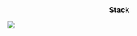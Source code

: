 <h3 align="center"> Stack </h3>
<img src="https://img.shields.io/badge/Android-3DDC84?style=flat-square&logo=Android&logoColor=white"/>
